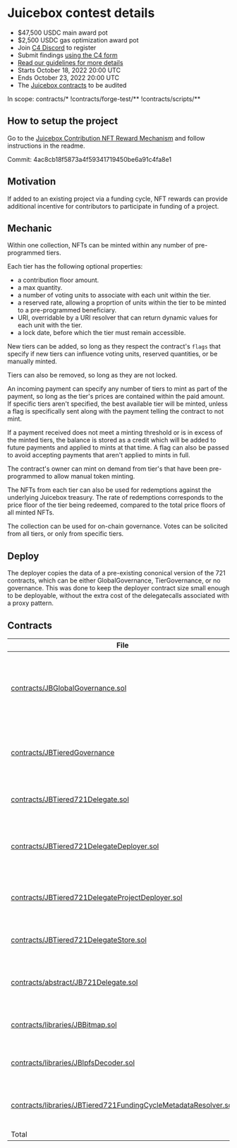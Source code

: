 # Juicebox contest details
- $47,500 USDC main award pot
- $2,500 USDC gas optimization award pot
- Join [C4 Discord](https://discord.gg/code4rena) to register
- Submit findings [using the C4 form](https://code4rena.com/contests/2022-10-juicebox-contest/submit)
- [Read our guidelines for more details](https://docs.code4rena.com/roles/wardens)
- Starts October 18, 2022 20:00 UTC
- Ends October 23, 2022 20:00 UTC
- The [Juicebox contracts](https://github.com/jbx-protocol/juice-nft-rewards/tree/4ac8cb18f5873a4f59341719450be6a91c4fa8e1) to be audited

In scope:
contracts/*
!contracts/forge-test/**
!contracts/scripts/**

## How to setup the project

Go to the [Juicebox Contribution NFT Reward Mechanism](https://github.com/jbx-protocol/juice-nft-rewards/tree/4ac8cb18f5873a4f59341719450be6a91c4fa8e1) and follow instructions in the readme.

Commit: 4ac8cb18f5873a4f59341719450be6a91c4fa8e1

## Motivation

If added to an existing project via a funding cycle, NFT rewards can provide additional incentive for contributors to participate in funding of a project.

## Mechanic

Within one collection, NFTs can be minted within any number of pre-programmed tiers.

Each tier has the following optional properties:

- a contribution floor amount.
- a max quantity.
- a number of voting units to associate with each unit within the tier.
- a reserved rate, allowing a proprtion of units within the tier to be minted to a pre-programmed beneficiary.
- URI, overridable by a URI resolver that can return dynamic values for each unit with the tier.
- a lock date, before which the tier must remain accessible.

New tiers can be added, so long as they respect the contract's `flags` that specify if new tiers can influence voting units, reserved quantities, or be manually minted.

Tiers can also be removed, so long as they are not locked.

An incoming payment can specify any number of tiers to mint as part of the payment, so long as the tier's prices are contained within the paid amount. If specific tiers aren't specified, the best available tier will be minted, unless a flag is specifically sent along with the payment telling the contract to not mint.

If a payment received does not meet a minting threshold or is in excess of the minted tiers, the balance is stored as a credit which will be added to future payments and applied to mints at that time. A flag can also be passed to avoid accepting payments that aren't applied to mints in full. 

The contract's owner can mint on demand from tier's that have been pre-programmed to allow manual token minting.

The NFTs from each tier can also be used for redemptions against the underlying Juicebox treasury. The rate of redemptions corresponds to the price floor of the tier being redeemed, compared to the total price floors of all minted NFTs.

The collection can be used for on-chain governance. Votes can be solicited from all tiers, or only from specific tiers.

## Deploy

The deployer copies the data of a pre-existing cononical version of the 721 contracts, which can be either GlobalGovernance, TierGovernance, or no governance. This was done to keep the deployer contract size small enough to be deployable, without the extra cost of the delegatecalls associated with a proxy pattern. 

## Contracts

|File|SLOC|Description|
|-|-|-|
|[contracts/JBGlobalGovernance.sol]()| 62 |Each NFT can be used for on chain governance, with votes delegatable globally across all tiers|
|[contracts/JBTieredGovernance]()| 329 |Same as Global Governance except delegation is done on a per tier basis|
|[contracts/JBTiered721Delegate.sol]()| 796 |The tiered NFT delegate core logic, without the governance|
|[contracts/JBTiered721DelegateDeployer.sol]()| 139 |The tiered NFT delegate cloner/deployer, allowing to pick a governance style|
|[contracts/JBTiered721DelegateProjectDeployer.sol]()| 257 |Deploy a delegate and create a new Juicebox Project using it|
|[contracts/JBTiered721DelegateStore.sol]()| 1303 |The state storing contract for tiered NFT delegates|
|[contracts/abstract/JB721Delegate.sol]()| 337 |A NFT delegate, offering mint and burn NFT based on pay and redeem|
|[contracts/libraries/JBBitmap.sol]()| 76 |A uint256 bitmap library, to handle removed tiers|
|[contracts/libraries/JBIpfsDecoder.sol]()| 89 |A library to store and read IPFS hashes as 32 bytes words|
|[contracts/libraries/JBTiered721FundingCycleMetadataResolver.sol]()| 18 |A library to read funding cycle metadata in the NFT delegate context|
|Total |3406||